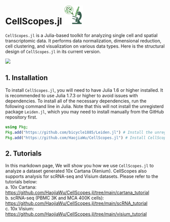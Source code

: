 # CellScopes.jl <img src="https://github.com/HaojiaWu/CellScopes.jl/blob/main/data/logo.png" width="60" height="60"> <br>
```CellScopes.jl``` is a Julia-based toolkit for analyzing single cell and spatial transcriptomic data. It performs data normalization, dimensional reduction, cell clustering, and visualization on various data types. Here is the structural design of ```CellScopes.jl``` in its current version.

<img src="https://github.com/HaojiaWu/CellScopes.jl/blob/main/data/CellScopes-version-1.png" width="600"> <br>

## 1. Installation
To install ```CellScopes.jl```, you will need to have Julia 1.6 or higher installed. It is recommended to use Julia 1.7.3 or higher to avoid issues with dependencies. To install all of the necessary dependencies, run the following command line in Julia. Note that this will not install the unregisterd package ```Leiden.jl```, which you may need to install manually from the GitHub repository first.

```julia
using Pkg;
Pkg.add("https://github.com/bicycle1885/Leiden.jl") # Install the unregistered dependency Leiden.jl
Pkg.add("https://github.com/HaojiaWu/CellScopes.jl") # Install CellScopes.jl
```
## 2. Tutorials

In this markdown page, We will show you how we use ```CellScopes.jl``` to analyze a dataset generated 10x Cartana (Xenium). CellScopes also supports analysis for scRNA-seq and Visium datasets. Please refer to the tutorials below: <br>
a. 10x Cartana: https://github.com/HaojiaWu/CellScopes.jl/tree/main/cartana_tutorial
<br>
b. scRNA-seq (PBMC 3K and MCA 400K cells): https://github.com/HaojiaWu/CellScopes.jl/tree/main/scRNA_tutorial
<br>
c. 10x Visium: https://github.com/HaojiaWu/CellScopes.jl/tree/main/visium_tutorial
<br>

